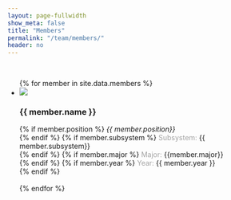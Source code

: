 ```yaml
---
layout: page-fullwidth
show_meta: false
title: "Members"
permalink: "/team/members/"
header: no
---
```

<br>
<ul class="small-block-grid-1 medium-block-grid-3">
{% for member in site.data.members %}
  <li>
      <img src="{{ site.baseurl }}/images/members/{{ member.imageName }}.png">
      <h3>{{ member.name }}</h3>
      {% if member.position %}
        <i>{{ member.position}}</i><br>
      {% endif %}
      {% if member.subsystem %}
          <span style="color:#A4A4A4;">Subsystem:</span> {{ member.subsystem}}<br>
      {% endif %}
      {% if member.major %}
        <span style="color:#A4A4A4;">Major:</span> {{member.major}}<br>
      {% endif %}
      {% if member.year %}
        <span style="color:#A4A4A4;">Year:</span> {{ member.year }}<br>
      {% endif %}
      <br><br>
  </li>
{% endfor %}
</ul>
